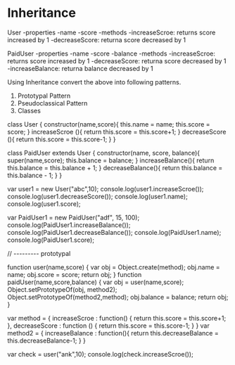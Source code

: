 # Inheritance

User
  -properties
    -name
    -score
  -methods
    -increaseScroe: returns score increased by 1
    -decreaseScore: returna score decreased by 1

PaidUser
  -properties
    -name
    -score
    -balance
  -methods
    -increaseScroe: returns score increased by 1
    -decreaseScore: returna score decreased by 1
    -increaseBalance: returna balance decreased by 1

Using Inheritance convert the above into following patterns.

1. Prototypal Pattern
2. Pseudoclassical Pattern
3. Classes

class User {
    constructor(name,score){
        this.name = name;
        this.score = score;
    }
    increaseScroe (){
        return this.score = this.score+1;
    }
    decreaseScore (){
        return this.score = this.score-1;
    }
}

class PaidUser extends User {
  constructor(name, score, balance){
    super(name,score);
    this.balance = balance;
  }
  increaseBalance(){
    return this.balance = this.balance + 1;
  }
  decreaseBalance(){
    return this.balance = this.balance - 1;
  }
}

var user1 = new User("abc",10);
console.log(user1.increaseScroe());
console.log(user1.decreaseScore());
console.log(user1.name);
console.log(user1.score);

var PaidUser1 = new PaidUser("adf", 15, 100);
console.log(PaidUser1.increaseBalance());
console.log(PaidUser1.decreaseBalance());
console.log(PaidUser1.name);
console.log(PaidUser1.score);

// --------- prototypal

function user(name,score) {
    var obj = Object.create(method);
    obj.name = name;
    obj.score = score;
    return obj;
}
function paidUser(name,score,balance) {
    var obj = user(name,score);
    Object.setPrototypeOf(obj, method2);
    Object.setPrototypeOf(method2,method);
    obj.balance = balance;
    return obj;
}

var method = {
    increaseScroe : function() {
        return this.score = this.score+1;
    },
    decreaseScore : function () {
        return this.score = this.score-1;
    }
}
var method2 = {
    increaseBalance : function(){
      return this.decreaseBalance = this.decreaseBalance-1;
    }
}

var check = user("ank",10);
console.log(check.increaseScroe());